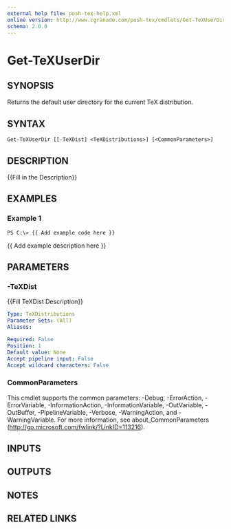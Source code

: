 ```yaml
---
external help file: posh-tex-help.xml
online version: http://www.cgranade.com/posh-tex/cmdlets/Get-TeXUserDir/
schema: 2.0.0
---
```


# Get-TeXUserDir

## SYNOPSIS
Returns the default user directory for the current TeX
distribution.

## SYNTAX

```
Get-TeXUserDir [[-TeXDist] <TeXDistributions>] [<CommonParameters>]
```

## DESCRIPTION
{{Fill in the Description}}

## EXAMPLES

### Example 1
```
PS C:\> {{ Add example code here }}
```

{{ Add example description here }}

## PARAMETERS

### -TeXDist
{{Fill TeXDist Description}}

```yaml
Type: TeXDistributions
Parameter Sets: (All)
Aliases: 

Required: False
Position: 1
Default value: None
Accept pipeline input: False
Accept wildcard characters: False
```

### CommonParameters
This cmdlet supports the common parameters: -Debug, -ErrorAction, -ErrorVariable, -InformationAction, -InformationVariable, -OutVariable, -OutBuffer, -PipelineVariable, -Verbose, -WarningAction, and -WarningVariable. For more information, see about_CommonParameters (http://go.microsoft.com/fwlink/?LinkID=113216).

## INPUTS

## OUTPUTS

## NOTES

## RELATED LINKS

